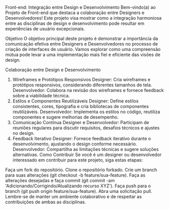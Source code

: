 Front-end: Integração entre Design e Desenvolvimento
Bem-vindo(a) ao Projeto de Front-end que destaca a colaboração entre Designers e Desenvolvedores! Este projeto visa mostrar como a integração harmoniosa entre as disciplinas de design e desenvolvimento pode resultar em experiências de usuário excepcionais.

Objetivo
O objetivo principal deste projeto é demonstrar a importância da comunicação efetiva entre Designers e Desenvolvedores no processo de criação de interfaces de usuário. Vamos explorar como uma compreensão mútua pode levar a uma implementação mais fiel e eficiente das visões de design.

Colaboração entre Design e Desenvolvimento
1. Wireframes e Protótipos Responsivos
Designer: Cria wireframes e protótipos responsivos, considerando diferentes tamanhos de tela.
Desenvolvedor: Colabora na revisão dos wireframes e fornece feedback sobre a viabilidade técnica.
2. Estilos e Componentes Reutilizáveis
Designer: Define estilos consistentes, cores, tipografia e cria bibliotecas de componentes reutilizáveis.
Desenvolvedor: Implementa os estilos no código, reutiliza componentes e sugere melhorias de desempenho.
3. Comunicação Contínua
Designer e Desenvolvedor: Participam de reuniões regulares para discutir requisitos, desafios técnicos e ajustes no design.
4. Feedback Iterativo
Designer: Fornece feedback iterativo durante o desenvolvimento, ajustando o design conforme necessário.
Desenvolvedor: Compartilha as limitações técnicas e sugere soluções alternativas.
Como Contribuir
Se você é um designer ou desenvolvedor interessado em contribuir para este projeto, siga estas etapas:

Faça um fork do repositório.
Clone o repositório forkado.
Crie um branch para suas alterações (git checkout -b feature/sua-feature).
Faça as alterações desejadas e faça commit (git commit -am 'Adicionando/Corrigindo/Atualizando recurso XYZ').
Faça push para o branch (git push origin feature/sua-feature).
Abra uma solicitação pull.
Lembre-se de manter um ambiente colaborativo e de respeitar as contribuições de ambas as disciplinas.
